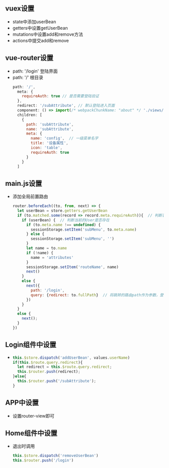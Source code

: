 ## vuex设置
* state中添加userBean
* getters中设置getUserBean
* mutations中设置add和remove方法
* actions中提交add和remove
## vue-router设置
* path: '/login' 登陆界面
* path: '/' 根目录
  ``` javascript
  path: '/',
    meta: {
      requireAuth: true // 是否需要登陆验证
    },
    redirect: '/subAttribute', // 默认登陆进入页面
    component: () => import(/* webpackChunkName: "about" */ './views/Home.vue'),
    children: [
      {
        path: 'subAttribute',
        name: 'subAttribute',
        meta: {
          name: 'config',  // 一级菜单名字
          title: '设备属性',
          icon: 'table',
          requireAuth: true
        }
      }
    ]
## main.js设置
* 添加全局前置路由
  ``` javascript
  router.beforeEach((to, from, next) => {
    let userBean = store.getters.getUserBean
    if (to.matched.some(record => record.meta.requireAuth)){  // 判断该路由是否需要登录权限
      if (userBean) {  // 判断当前的User是否存在
        if (to.meta.name !== undefined) {
          sessionStorage.setItem('subMenu', to.meta.name)
        } else {
          sessionStorage.setItem('subMenu', '')
        }
        let name = to.name
        if (!name) {
          name = 'attributes'
        }
        sessionStorage.setItem('routeName', name)
        next()
      }
      else {
        next({
          path: '/login',
          query: {redirect: to.fullPath}  // 将跳转的路由path作为参数，登录成功后跳转到该路由
        })
      }
    }
    else {
      next();
    }
  })
## Login组件中设置
*
  ``` javascript
  this.$store.dispatch('addUserBean', values.userName)
  if(this.$route.query.redirect){
    let redirect = this.$route.query.redirect;
    this.$router.push(redirect);
  }else{
    this.$router.push('/subAttribute');
  }
## APP中设置
* 设置router-view即可 
## Home组件中设置
* 退出时调用
  ``` javascript
  this.$store.dispatch('removeUserBean')
  this.$router.push('/login')
